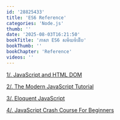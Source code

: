 ```yaml
---
id: '28825433'
title: 'ES6 Reference'
categories: 'Node.js'
thumb: ''
date: '2025-08-03T16:21:50'
bookTitle: 'ភាសា​ ES6 សម័យ​ទំនើប'
bookThumb: ''
bookChapter: 'Reference'
videos: ''
---
```

<p><a href="https://www.w3schools.com/jsref/default.asp">1/. JavaScript and HTML DOM</a></p><p><a href="https://javascript.info/">2/. The Modern JavaScript Tutorial</a></p><p><a href="https://eloquentjavascript.net/">3/. Eloquent JavaScript</a></p><p><a href="https://www.youtube.com/watch?v=hdI2bqOjy3c">4/. JavaScript Crash Course For Beginners</a></p>